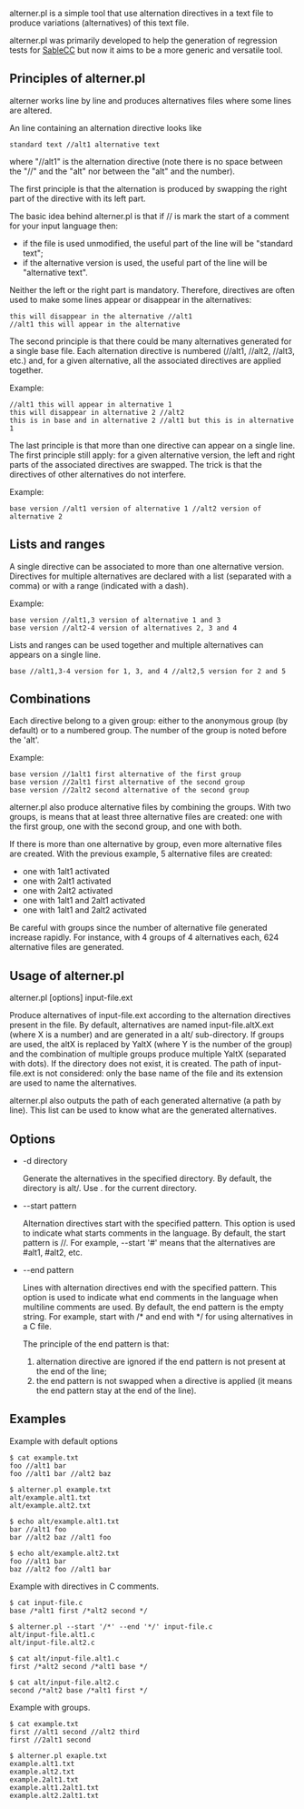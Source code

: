 alterner.pl is a simple tool that use alternation directives in a text file to produce variations (alternatives) of this text file.

alterner.pl was primarily developed to help the generation of regression tests for [SableCC][1] but now it aims to be a more generic and versatile tool.

  [1]: http://sablecc.org

Principles of alterner.pl
-------------------------

alterner works line by line and produces alternatives files where some lines are altered.

An line containing an alternation directive looks like

    standard text //alt1 alternative text

where "//alt1" is the alternation directive (note there is no space between the "//" and the "alt" nor between the "alt" and the number).


The first principle is that the alternation is produced by swapping the right part of the directive with its left part.

The basic idea behind alterner.pl is that if // is mark the start of a comment for your input language then:

* if the file is used unmodified, the useful part of the line will be "standard text";
* if the alternative version is used, the useful part of the line will be "alternative text".

Neither the left or the right part is mandatory.
Therefore, directives are often used to make some lines appear or disappear in the alternatives:

    this will disappear in the alternative //alt1
    //alt1 this will appear in the alternative


The second principle is that there could be many alternatives generated for a single base file.
Each alternation directive is numbered (//alt1, //alt2, //alt3, etc.) and, for a given alternative, all the associated directives are applied together.

Example:

    //alt1 this will appear in alternative 1
    this will disappear in alternative 2 //alt2
    this is in base and in alternative 2 //alt1 but this is in alternative 1

The last principle is that more than one directive can appear on a single line.
The first principle still apply: for a given alternative version, the left and right parts of the associated directives are swapped.
The trick is that the directives of other alternatives do not interfere.

Example:

    base version //alt1 version of alternative 1 //alt2 version of alternative 2


Lists and ranges
----------------

A single directive can be associated to more than one alternative version.
Directives for multiple alternatives are declared with a list (separated with a comma) or with a range (indicated with a dash).

Example:

    base version //alt1,3 version of alternative 1 and 3
    base version //alt2-4 version of alternatives 2, 3 and 4

Lists and ranges can be used together and multiple alternatives can appears on a single line.

    base //alt1,3-4 version for 1, 3, and 4 //alt2,5 version for 2 and 5


Combinations
------------

Each directive belong to a given group: either to the anonymous group (by default) or to a numbered group.
The number of the group is noted before the 'alt'.

Example:

	base version //1alt1 first alternative of the first group
	base version //2alt1 first alternative of the second group
	base version //2alt2 second alternative of the second group

alterner.pl also produce alternative files by combining the groups.
With two groups, is means that at least three alternative files are created: one with the first group, one with the second group, and one with both.

If there is more than one alternative by group, even more alternative files are created.
With the previous example, 5 alternative files are created:

* one with 1alt1 activated
* one with 2alt1 activated
* one with 2alt2 activated
* one with 1alt1 and 2alt1 activated
* one with 1alt1 and 2alt2 activated

Be careful with groups since the number of alternative file generated increase rapidly.
For instance, with 4 groups of 4 alternatives each, 624 alternative files are generated.

Usage of alterner.pl
--------------------

alterner.pl [options] input-file.ext

Produce alternatives of input-file.ext according to the alternation directives present in the file.
By default, alternatives are named input-file.altX.ext (where X is a number) and are generated in a alt/ sub-directory.
If groups are used, the altX is replaced by YaltX (where Y is the number of the group) and the combination of multiple groups produce multiple YaltX (separated with dots).
If the directory does not exist, it is created.
The path of input-file.ext is not considered: only the base name of the file and its extension are used to name the alternatives.

alterner.pl also outputs the path of each generated alternative (a path by line).
This list can be used to know what are the generated alternatives.


Options
-------

* -d directory

  Generate the alternatives in the specified directory.
  By default, the directory is alt/.
  Use . for the current directory.

* --start pattern

  Alternation directives start with the specified pattern.
  This option is used to indicate what starts comments in the language.
  By default, the start pattern is //.
  For example, --start '#' means that the alternatives are #alt1, #alt2, etc.

* --end pattern

  Lines with alternation directives end with the specified pattern.
  This option is used to indicate what end comments in the language when multiline comments are used.
  By default, the end pattern is the empty string. 
  For example, start with /* and end with */ for using alternatives in a C file. 

  The principle of the end pattern is that:

  1. alternation directive are ignored if the end pattern is not present at the end of the line;
  2. the end pattern is not swapped when a directive is applied (it means the end pattern stay at the end of the line).

Examples
--------

Example with default options

    $ cat example.txt
    foo //alt1 bar
    foo //alt1 bar //alt2 baz

    $ alterner.pl example.txt
    alt/example.alt1.txt
    alt/example.alt2.txt

    $ echo alt/example.alt1.txt
    bar //alt1 foo
    bar //alt2 baz //alt1 foo

    $ echo alt/example.alt2.txt
    foo //alt1 bar
    baz //alt2 foo //alt1 bar


Example with directives in C comments.

    $ cat input-file.c
    base /*alt1 first /*alt2 second */

    $ alterner.pl --start '/*' --end '*/' input-file.c
    alt/input-file.alt1.c
    alt/input-file.alt2.c

    $ cat alt/input-file.alt1.c
    first /*alt2 second /*alt1 base */

    $ cat alt/input-file.alt2.c
    second /*alt2 base /*alt1 first */


Example with groups.

    $ cat example.txt
    first //alt1 second //alt2 third
    first //2alt1 second

    $ alterner.pl exaple.txt
    example.alt1.txt
    example.alt2.txt
    example.2alt1.txt
    example.alt1.2alt1.txt
    example.alt2.2alt1.txt
